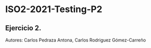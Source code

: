 # ISO2-2021-Testing-P2

## Ejercicio 2.

Autores: Carlos Pedraza Antona, Carlos Rodriguez Gómez-Carreño
